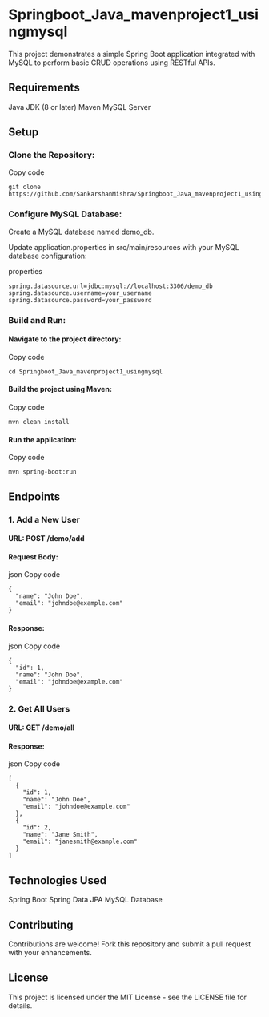 # Springboot_Java_mavenproject1_usingmysql
This project demonstrates a simple Spring Boot application integrated with MySQL to perform basic CRUD operations using RESTful APIs.

## Requirements
Java JDK (8 or later)
Maven
MySQL Server

## Setup

### Clone the Repository:

Copy code
```
git clone https://github.com/SankarshanMishra/Springboot_Java_mavenproject1_usingmysql.git
```
### Configure MySQL Database:

Create a MySQL database named demo_db.

Update application.properties in src/main/resources with your MySQL database configuration:

properties
```
spring.datasource.url=jdbc:mysql://localhost:3306/demo_db
spring.datasource.username=your_username
spring.datasource.password=your_password
```
### Build and Run:

#### Navigate to the project directory:


Copy code
```
cd Springboot_Java_mavenproject1_usingmysql
```
#### Build the project using Maven:

Copy code
```
mvn clean install
```
#### Run the application:


Copy code
```
mvn spring-boot:run
```
## Endpoints

### 1. Add a New User
#### URL: POST /demo/add
#### Request Body:
json
Copy code
```
{
  "name": "John Doe",
  "email": "johndoe@example.com"
}
```
#### Response:
json
Copy code
```
{
  "id": 1,
  "name": "John Doe",
  "email": "johndoe@example.com"
}
```
### 2. Get All Users
#### URL: GET /demo/all
#### Response:
json
Copy code
```
[
  {
    "id": 1,
    "name": "John Doe",
    "email": "johndoe@example.com"
  },
  {
    "id": 2,
    "name": "Jane Smith",
    "email": "janesmith@example.com"
  }
]
```
## Technologies Used
Spring Boot
Spring Data JPA
MySQL Database

## Contributing
Contributions are welcome! Fork this repository and submit a pull request with your enhancements.

## License
This project is licensed under the MIT License - see the LICENSE file for details.

